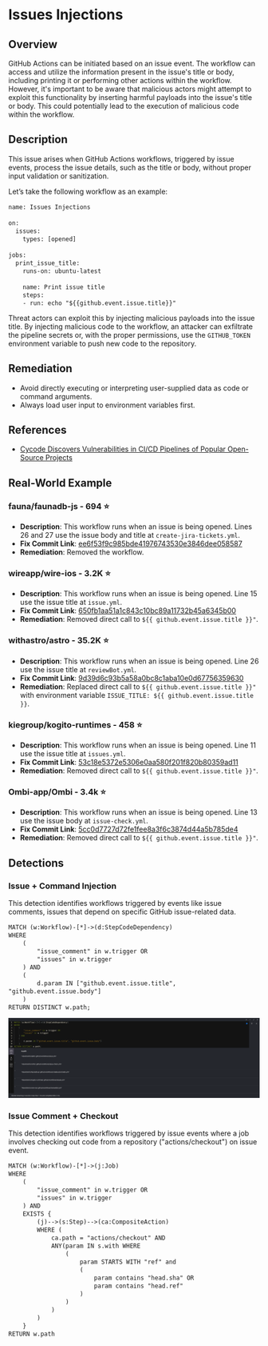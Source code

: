 # Issues Injections


## Overview
GitHub Actions can be initiated based on an issue event. The workflow can access and utilize the information present in the issue's title or body, including printing it or performing other actions within the workflow. However, it's important to be aware that malicious actors might attempt to exploit this functionality by inserting harmful payloads into the issue's title or body. This could potentially lead to the execution of malicious code within the workflow.


## Description
This issue arises when GitHub Actions workflows, triggered by issue events, process the issue details, such as the title or body, without proper input validation or sanitization.

Let’s take the following workflow as an example:
``` cypher
name: Issues Injections

on:
  issues:
    types: [opened]

jobs:
  print_issue_title:
    runs-on: ubuntu-latest

    name: Print issue title
    steps:
    - run: echo "${{github.event.issue.title}}"
```

Threat actors can exploit this by injecting malicious payloads into the issue title. By injecting malicious code to the workflow, an attacker can exfiltrate the pipeline secrets or, with the proper permissions, use the `GITHUB_TOKEN` environment variable to push new code to the repository.

## Remediation
* Avoid directly executing or interpreting user-supplied data as code or command arguments.
* Always load user input to environment variables first.

## References
- [Cycode Discovers Vulnerabilities in CI/CD Pipelines of Popular Open-Source Projects](https://cycode.com/blog/github-actions-vulnerabilities/)

## Real-World Example


### fauna/faunadb-js - 694 ⭐️
* **Description**: This workflow runs when an issue is being opened. Lines 26 and 27 use the issue body and title at `create-jira-tickets.yml`.
* **Fix Commit Link**: [ee6f53f9c985bde41976743530e3846dee058587](https://github.com/fauna/faunadb-js/commit/ee6f53f9c985bde41976743530e3846dee058587)
* **Remediation**: Removed the workflow.

### wireapp/wire-ios - 3.2K ⭐️
* **Description**: This workflow runs when an issue is being opened. Line 15 use the issue title at `issue.yml`.
* **Fix Commit Link**: [650fb1aa51a1c843c10bc89a11732b45a6345b00](https://github.com/withastro/astro/commit/650fb1aa51a1c843c10bc89a11732b45a6345b00)
* **Remediation**: Removed direct call to `${{ github.event.issue.title }}"`.

### withastro/astro - 35.2K ⭐️
* **Description**: This workflow runs when an issue is being opened. Line 26 use the issue title at `reviewBot.yml`.
* **Fix Commit Link**: [9d39d6c93b5a58a0bc8c1aba10e0d67756359630](https://github.com/wireapp/wire-ios/commit/9d39d6c93b5a58a0bc8c1aba10e0d67756359630)
* **Remediation**: Replaced direct call to `${{ github.event.issue.title }}"` with environment variable `ISSUE_TITLE: ${{ github.event.issue.title }}`.

### kiegroup/kogito-runtimes - 458 ⭐️
* **Description**: This workflow runs when an issue is being opened. Line 11 use the issue title at `issues.yml`.
* **Fix Commit Link**: [53c18e5372e5306e0aa580f201f820b80359ad11](https://github.com/kiegroup/kogito-runtimes/commit/53c18e5372e5306e0aa580f201f820b80359ad11)
* **Remediation**: Removed direct call to `${{ github.event.issue.title }}"`.


### Ombi-app/Ombi - 3.4k ⭐️
* **Description**: This workflow runs when an issue is being opened. Line 13 use the issue body at `issue-check.yml`.
* **Fix Commit Link**: [5cc0d7727d72fe1fee8a3f6c3874d44a5b785de4](https://github.com/Ombi-app/Ombi/commit/5cc0d7727d72fe1fee8a3f6c3874d44a5b785de4)
* **Remediation**: Removed direct call to `${{ github.event.issue.title }}"`.


## Detections

### Issue + Command Injection
This detection identifies workflows triggered by events like issue comments, issues that depend on specific GitHub issue-related data.
``` cypher
MATCH (w:Workflow)-[*]->(d:StepCodeDependency)
WHERE
    (
        "issue_comment" in w.trigger OR
        "issues" in w.trigger
    ) AND
    (
        d.param IN ["github.event.issue.title", "github.event.issue.body"]
    )
RETURN DISTINCT w.path;
```

<img width="1180" alt="image" src="issue_injection.png">


### Issue Comment + Checkout
This detection identifies workflows triggered by issue events where a job involves checking out code from a repository ("actions/checkout") on issue event.

``` cypher
MATCH (w:Workflow)-[*]->(j:Job)
WHERE
    (
        "issue_comment" in w.trigger OR
        "issues" in w.trigger
    ) AND
    EXISTS {
        (j)-->(s:Step)-->(ca:CompositeAction)
        WHERE (
            ca.path = "actions/checkout" AND
            ANY(param IN s.with WHERE 
                (
                    param STARTS WITH "ref" and 
                    (
                        param contains "head.sha" OR
                        param contains "head.ref"
                    )
                )
            )
        )
    }
RETURN w.path
```